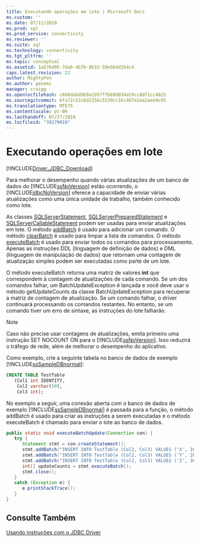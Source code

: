```yaml
---
title: Executando operações em lote | Microsoft Docs
ms.custom: ''
ms.date: 07/11/2018
ms.prod: sql
ms.prod_service: connectivity
ms.reviewer: ''
ms.suite: sql
ms.technology: connectivity
ms.tgt_pltfrm: ''
ms.topic: conceptual
ms.assetid: 1a576d95-7da6-4b7b-8b32-59e5b4d354c4
caps.latest.revision: 22
author: MightyPen
ms.author: genemi
manager: craigg
ms.openlocfilehash: c668dabd9b9a1957ffb69d034a59cc8df1cc4025
ms.sourcegitcommit: 6fa72c52c6d2256c5539cc16c407e1ea2eee9c95
ms.translationtype: MTE75
ms.contentlocale: pt-BR
ms.lasthandoff: 07/27/2018
ms.locfileid: "39279010"
---
```

# <a name="performing-batch-operations"></a>Executando operações em lote
[!INCLUDE[Driver_JDBC_Download](../../includes/driver_jdbc_download.md)]

  Para melhorar o desempenho quando várias atualizações de um banco de dados do [!INCLUDE[ssNoVersion](../../includes/ssnoversion_md.md)] estão ocorrendo, o [!INCLUDE[jdbcNoVersion](../../includes/jdbcnoversion_md.md)] oferece a capacidade de enviar várias atualizações como uma única unidade de trabalho, também conhecido como lote.  
  
 As classes [SQLServerStatement](../../connect/jdbc/reference/sqlserverstatement-class.md), [SQLServerPreparedStatement](../../connect/jdbc/reference/sqlserverpreparedstatement-class.md) e [SQLServerCallableStatement](../../connect/jdbc/reference/sqlservercallablestatement-class.md) podem ser usadas para enviar atualizações em lote. O método [addBatch](../../connect/jdbc/reference/addbatch-method-sqlserverpreparedstatement.md) é usado para adicionar um comando. O método [clearBatch](../../connect/jdbc/reference/clearbatch-method-sqlserverpreparedstatement.md) é usado para limpar a lista de comandos. O método [executeBatch](../../connect/jdbc/reference/executebatch-method-sqlserverstatement.md) é usado para enviar todos os comandos para processamento. Apenas as instruções DDL (linguagem de definição de dados) e DML (linguagem de manipulação de dados) que retornam uma contagem de atualização simples podem ser executadas como parte de um lote.  
  
 O método executeBatch retorna uma matriz de valores **int** que correspondem à contagem de atualizações de cada comando. Se um dos comandos falhar, um BatchUpdateException é lançada e você deve usar o método getUpdateCounts da classe BatchUpdateException para recuperar a matriz de contagem de atualização. Se um comando falhar, o driver continuará processando os comandos restantes. No entanto, se um comando tiver um erro de sintaxe, as instruções do lote falharão.  
  
> [!NOTE]  
>  Caso não precise usar contagens de atualizações, emita primeiro uma instrução SET NOCOUNT ON para o [!INCLUDE[ssNoVersion](../../includes/ssnoversion_md.md)]. Isso reduzirá o tráfego de rede, além de melhorar o desempenho do aplicativo.  
  
 Como exemplo, crie a seguinte tabela no banco de dados de exemplo [!INCLUDE[ssSampleDBnormal](../../includes/sssampledbnormal_md.md)]:  
  
```sql
CREATE TABLE TestTable   
   (Col1 int IDENTITY,   
    Col2 varchar(50),   
    Col3 int);  
```  
  
 No exemplo a seguir, uma conexão aberta com o banco de dados de exemplo [!INCLUDE[ssSampleDBnormal](../../includes/sssampledbnormal_md.md)] é passada para a função, o método addBatch é usado para criar as instruções a serem executadas e o método executeBatch é chamado para enviar o lote ao banco de dados.  
  
```java
public static void executeBatchUpdate(Connection con) {  
   try {  
      Statement stmt = con.createStatement();  
      stmt.addBatch("INSERT INTO TestTable (Col2, Col3) VALUES ('X', 100)");  
      stmt.addBatch("INSERT INTO TestTable (Col2, Col3) VALUES ('Y', 200)");  
      stmt.addBatch("INSERT INTO TestTable (Col2, Col3) VALUES ('Z', 300)");  
      int[] updateCounts = stmt.executeBatch();  
      stmt.close();  
   }  
   catch (Exception e) {  
      e.printStackTrace();  
   }  
}  
```  
  
## <a name="see-also"></a>Consulte Também  
 [Usando instruções com o JDBC Driver](../../connect/jdbc/using-statements-with-the-jdbc-driver.md)  
  
  
